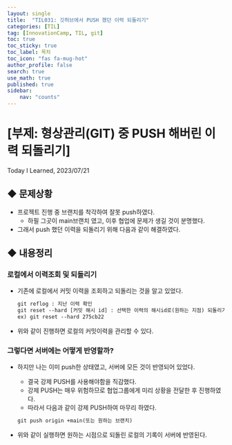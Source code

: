 ```yaml
---
layout: single
title:  "TIL031: 깃허브에서 PUSH 했던 이력 되돌리기"
categories: [TIL]
tag: [InnovationCamp, TIL, git] 
toc: true
toc_sticky: true
toc_label: 목차
toc_icon: "fas fa-mug-hot"
author_profile: false
search: true
use_math: true
published: true
sidebar:
    nav: "counts"
---
```


# [부제: 형상관리(GIT) 중 PUSH 해버린 이력 되돌리기]
Today I Learned, 2023/07/21

## ◆ 문제상황
- 프로젝트 진행 중 브랜치를 착각하여 잘못 push하였다.
  - 하필 그곳이 main브랜치 였고, 이후 협업에 문제가 생길 것이 분명했다.
- 그래서 push 했던 이력을 되돌리기 위해 다음과 같이 해결하였다.

## ◆ 내용정리
### 로컬에서 이력조회 및 되돌리기
- 기존에 로컬에서 커밋 이력을 조회하고 되돌리는 것을 알고 있었다.
  
  ```html
  git reflog : 지난 이력 확인
  git reset --hard [커밋 해시 id] : 선택한 이력의 해시id로(원하는 지점) 되돌리기 / 이후 이력은 삭제
  ex) git reset --hard 275cb22
  ```

- 위와 같이 진행하면 로컬의 커밋이력을 관리할 수 있다.

### 그렇다면 서버에는 어떻게 반영할까?
- 하지만 나는 이미 push한 상태였고, 서버에 모든 것이 반영되어 있었다.
  - 결국 강제 PUSH를 사용해야함을 직감했다.
  - 강제 PUSH는 매우 위험하므로 협업그룹에게 미리 상황을 전달한 후 진행하였다.
  - 따라서 다음과 같이 강제 PUSH하여 마무리 하였다.
  
  ```html
  git push origin +main(또는 원하는 브랜치)
  ```

- 위와 같이 실행하면 원하는 시점으로 되돌린 로컬의 기록이 서버에 반영된다.

